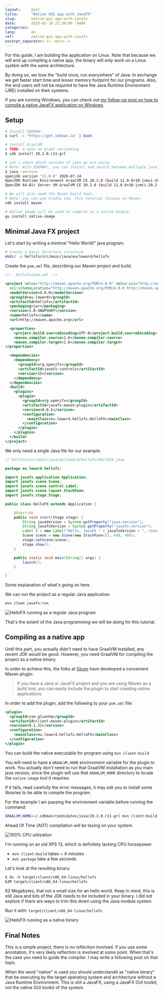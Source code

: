 ```yaml
---
layout:     post
title:      "Native GUI app with JavaFX"
slug:       native-gui-app-with-javafx
date:       2020-02-18 21:30:00 -0400
categories:
lang:       en
ref:        native-gui-app-with-javafx
excerpt_separator: <!--more-->
---
```


For this guide, I am building the application on Linux. Note that because we will end up compiling a native app, the binary will only work on a Linux system with the same architecture.

By doing so, we lose the "build once, run everywhere" of Java. In exchange we get faster start time and lesser memory footprint for our programs. Also, the end users will not be required to have the Java Runtime Environment (JRE) installed on their systems.

<!--more-->

If you are running Windows, you can check out [my follow-up post on how to compile a native JavaFX application on Windows](/2020/02/21/native-gui-app-with-javafx-windows.html).

## Setup

```bash
# Install SDKMAN!
$ curl -s "https://get.sdkman.io" | bash

# Install GraalVM
# TODO: a note on graal versioning
$ sdk install 20.2.0.r11-grl

# Let`s check which version of java we are using
# Note: With SDKMAN!, you can install and switch between multiple java versions
$ java -version
openjdk version "11.0.8" 2020-07-14
OpenJDK Runtime Environment GraalVM CE 20.2.0 (build 11.0.8+10-jvmci-20.2-b03)
OpenJDK 64-Bit Server VM GraalVM CE 20.2.0 (build 11.0.8+10-jvmci-20.2-b03, mixed mode, sharing)

# We will also need the Maven build tool.
# Note: you can use Gradle too, this tutorial focuses on Maven.
sdk install maven

# Native image will be used to compile to a native binary.
gu install native-image
```

## Minimal Java FX project

Let's start by writing a minimal "Hello World!" java program.

```bash
# Create a basic directory structure
mkdir -p hellofx/src/main/java/eu/leward/hellofx
```

Create the `pom.xml` file, describing our Maven project and build.

```xml
<!-- hellofx/pom.xml -->

<project xmlns="http://maven.apache.org/POM/4.0.0" xmlns:xsi="http://www.w3.org/2001/XMLSchema-instance"
  xsi:schemaLocation="http://maven.apache.org/POM/4.0.0 http://maven.apache.org/maven-v4_0_0.xsd">
  <modelVersion>4.0.0</modelVersion>
  <groupId>eu.leward</groupId>
  <artifactId>hellofx</artifactId>
  <packaging>jar</packaging>
  <version>1.0-SNAPSHOT</version>
  <name>hellofx</name>
  <url>http://maven.apache.org</url>

  <properties>
    <project.build.sourceEncoding>UTF-8</project.build.sourceEncoding>
    <maven.compiler.source>1.6</maven.compiler.source>
    <maven.compiler.target>1.6</maven.compiler.target>
</properties>

  <dependencies>
    <dependency>
      <groupId>org.openjfx</groupId>
      <artifactId>javafx-controls</artifactId>
      <version>15</version>
    </dependency>
  </dependencies>
  <build>
    <plugins>
      <plugin>
        <groupId>org.openjfx</groupId>
        <artifactId>javafx-maven-plugin</artifactId>
        <version>0.0.5</version>
        <configuration>
          <mainClass>eu.leward.hellofx.HelloFX</mainClass>
        </configuration>
      </plugin>
    </plugins>
  </build>
</project>
```

We only need a single Java file for our example.

```java
// hellofx/src/main/java/eu/leward/hellofx/HelloFX.java

package eu.leward.hellofx;

import javafx.application.Application;
import javafx.scene.Scene;
import javafx.scene.control.Label;
import javafx.scene.layout.StackPane;
import javafx.stage.Stage;

public class HelloFX extends Application {

    @Override
    public void start(Stage stage) {
        String javaVersion = System.getProperty("java.version");
        String javafxVersion = System.getProperty("javafx.version");
        Label l = new Label("Hello, JavaFX " + javafxVersion + ", running on Java " + javaVersion + ".");
        Scene scene = new Scene(new StackPane(l), 640, 480);
        stage.setScene(scene);
        stage.show();
    }

    public static void main(String[] args) {
        launch();
    }

}
```

Some explanation of what's going on here.

We can run the project as a regular Java application: 

```bash
mvn clean javafx:run
```

![HelloFX running as a regular Java program](/assets/2020-10-18-native-gui-app-with-javafx/run-regular-java.png)

That's the extent of the Java programming we will be doing for this tutorial.

## Compiling as a native app

Until this part, you actually didn't need to have GraalVM installed, any recent JDK would be good. However, you need GraalVM for compiling the project as a native binary. 

In order to achieve this, the folks at [Gluon](https://gluonhq.com/) have developed a convenient Maven plugin: 

> If you have a Java or JavaFX project and you are using Maven as a build tool, you can easily include the plugin to start creating native applications.

In order to add the plugin, add the following to your `pom.xml` file:

```xml
<plugin>
  <groupId>com.gluonhq</groupId>
  <artifactId>client-maven-plugin</artifactId>
  <version>0.1.31</version>
  <configuration>
    <mainClass>eu.leward.hellofx.HelloFX</mainClass>
  </configuration>
</plugin>
```

You can build the native executable for program using `mvn client:build`

You will need to have a `GRAALVM_HOME` environment variable for the plugin to work. You actually don't need to run that GraalVM installation as you main java version, since the plugin will use that `GRAALVM_HOME` directory to locate the `native-image` tool it requires.

If it fails, read carefully the error messages, it may ask you to install some libraries to be able to compile the program.

For the example I am passing the environment variable before running the command: 

```bash
GRAALVM_HOME=~/.sdkman/candidates/java/20.2.0.r11-grl mvn client:build
```

Ahead Of Time (AOT) compilation will be taxing on your system. 

![100% CPU utilization](/assets/2020-10-18-native-gui-app-with-javafx/cpu-usage.png)

I'm running on an old XPS 13, which is definitely lacking CPU horsepower.

- `mvn client:build` takes ~ 4 minutes
- `mvn package` take a few seconds

Let's look at the resulting binary.

```xml
$ du -h target/client/x86_64-linux/hellofx 
62M	target/client/x86_64-linux/hellofx
```

62 Megabytes, that not a small size for an hello world. Keep in mind, this is still Java and bits of the JDK needs to be included in your binary. I did not explore if there are ways to trim this down using the Java module system. 

Run it with: `target/client/x86_64-linux/hellofx`

![HelloFX running as a native binary](/assets/2020-10-18-native-gui-app-with-javafx/run-compiled.png)

## Final Notes

This is a simple project, there is no reflection involved. If you use some annotation, it's very likely reflection is involved at some point. When that's the case you need to guide the compiler. I may write a following post on that topic.

When the word "native" is used you should understandit as "native binary" that be executing by the target operating system and architecture without a Java Runtime Environment. This is still a JavaFX, using a JavaFX GUI toolkit, not the native GUI toolkit of the system.
